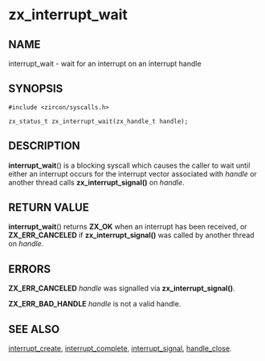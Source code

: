 # zx_interrupt_wait

## NAME

interrupt_wait - wait for an interrupt on an interrupt handle

## SYNOPSIS

```
#include <zircon/syscalls.h>

zx_status_t zx_interrupt_wait(zx_handle_t handle);
```

## DESCRIPTION

**interrupt_wait**() is a blocking syscall which causes the caller to
wait until either an interrupt occurs for the interrupt vector associated
with *handle* or another thread calls **zx_interrupt_signal()** on *handle*.

## RETURN VALUE

**interrupt_wait**() returns **ZX_OK** when an interrupt has been received,
or **ZX_ERR_CANCELED** if **zx_interrupt_signal()** was called by another
thread on *handle*.

## ERRORS

**ZX_ERR_CANCELED**  *handle* was signalled via **zx_interrupt_signal()**.

**ZX_ERR_BAD_HANDLE**  *handle* is not a valid handle.

## SEE ALSO

[interrupt_create](interrupt_create.md),
[interrupt_complete](interrupt_complete.md),
[interrupt_signal](interrupt_signal.md),
[handle_close](handle_close.md).

